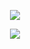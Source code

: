 <p style="width:100%" align="center">
    <img src="https://s2.loli.net/2023/08/28/49EcwxOj7MYuXfL.gif" />
</p>
<p align="center">
<!--     <img src="https://skillicons.dev/icons?i=ts,prisma,react,nestjs,nextjs,express,graphql,tailwind" /> -->
        <img src="https://skillicons.dev/icons?i=ts,nodejs,react,tailwind,nextjs,vite,bash,express,prisma" /> 
  </a>
</p>

